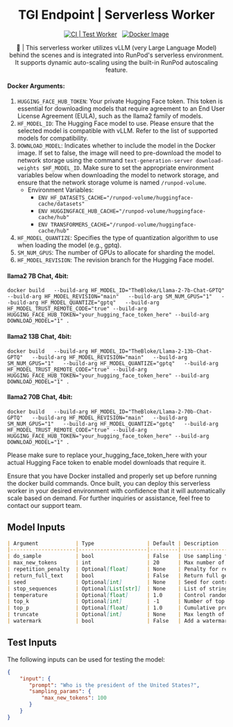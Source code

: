 <div align="center">

<h1>TGI Endpoint | Serverless Worker</h1> 

[![CI | Test Worker](https://github.com/runpod-workers/worker-template/actions/workflows/CI-test_worker.yml/badge.svg)](https://github.com/runpod-workers/worker-template/actions/workflows/CI-test_worker.yml)
&nbsp;
[![Docker Image](https://github.com/runpod-workers/worker-template/actions/workflows/CD-docker_dev.yml/badge.svg)](https://github.com/runpod-workers/worker-template/actions/workflows/CD-docker_dev.yml)

🚀 | This serverless worker utilizes vLLM (very Large Language Model) behind the scenes and is integrated into RunPod's serverless environment. It supports dynamic auto-scaling using the built-in RunPod autoscaling feature.
</div>

#### Docker Arguments:
1. `HUGGING_FACE_HUB_TOKEN`: Your private Hugging Face token. This token is essential for downloading models that require agreement to an End User License Agreement (EULA), such as the llama2 family of models.
2. `HF_MODEL_ID`: The Hugging Face model to use. Please ensure that the selected model is compatible with vLLM. Refer to the list of supported models for compatibility.
3. `DOWNLOAD_MODEL`: Indicates whether to include the model in the Docker image. If set to false, the image will need to pre-download the model to network storage using the command `text-generation-server download-weights $HF_MODEL_ID`. Make sure to set the appropriate environment variables below when downloading the model to network storage, and ensure that the network storage volume is named `/runpod-volume`.
   - Environment Variables:
     - `ENV HF_DATASETS_CACHE="/runpod-volume/huggingface-cache/datasets"`
     - `ENV HUGGINGFACE_HUB_CACHE="/runpod-volume/huggingface-cache/hub"`
     - `ENV TRANSFORMERS_CACHE="/runpod-volume/huggingface-cache/hub"`
4. `HF_MODEL_QUANTIZE`: Specifies the type of quantization algorithm to use when loading the model (e.g., gptq).
5. `SM_NUM_GPUS`: The number of GPUs to allocate for sharding the model.
6. `HF_MODEL_REVISION`: The revision branch for the Hugging Face model.

#### llama2 7B Chat, 4bit:
`docker build   --build-arg HF_MODEL_ID="TheBloke/Llama-2-7b-Chat-GPTQ"   --build-arg HF_MODEL_REVISION="main"   --build-arg SM_NUM_GPUS="1"   --build-arg HF_MODEL_QUANTIZE="gptq"   --build-arg HF_MODEL_TRUST_REMOTE_CODE="true" --build-arg HUGGING_FACE_HUB_TOKEN="your_hugging_face_token_here" --build-arg DOWNLOAD_MODEL="1" .`

#### llama2 13B Chat, 4bit:
`docker build   --build-arg HF_MODEL_ID="TheBloke/Llama-2-13b-Chat-GPTQ"   --build-arg HF_MODEL_REVISION="main"   --build-arg SM_NUM_GPUS="1"   --build-arg HF_MODEL_QUANTIZE="gptq"   --build-arg HF_MODEL_TRUST_REMOTE_CODE="true" --build-arg HUGGING_FACE_HUB_TOKEN="your_hugging_face_token_here" --build-arg DOWNLOAD_MODEL="1" .`

#### llama2 70B Chat, 4bit:
`docker build   --build-arg HF_MODEL_ID="TheBloke/Llama-2-70b-Chat-GPTQ"   --build-arg HF_MODEL_REVISION="main"   --build-arg SM_NUM_GPUS="1"   --build-arg HF_MODEL_QUANTIZE="gptq"   --build-arg HF_MODEL_TRUST_REMOTE_CODE="true" --build-arg HUGGING_FACE_HUB_TOKEN="your_hugging_face_token_here" --build-arg DOWNLOAD_MODEL="1" .`

Please make sure to replace your_hugging_face_token_here with your actual Hugging Face token to enable model downloads that require it.

Ensure that you have Docker installed and properly set up before running the docker build commands. Once built, you can deploy this serverless worker in your desired environment with confidence that it will automatically scale based on demand. For further inquiries or assistance, feel free to contact our support team.


## Model Inputs
```markdown
| Argument            | Type                 | Default | Description                                                                                          |
|---------------------|----------------------|---------|---------------------------------------------------|
| do_sample           | bool                 | False   | Use sampling for text generation.                                                                  |
| max_new_tokens      | int                  | 20      | Max number of new tokens to generate for each prompt.                                              |
| repetition_penalty  | Optional[float]      | None    | Penalty for repeating tokens in the generated text.                                               |
| return_full_text    | bool                 | False   | Return full generated text or just the top `n` sequences.                                          |
| seed                | Optional[int]        | None    | Seed for controlling randomness in text generation.                                                |
| stop_sequences      | Optional[List[str]]  | None    | List of strings that stop text generation when encountered.                                        |
| temperature         | Optional[float]      | 1.0     | Control randomness of sampling. Lower values make it more deterministic, higher values more random. |
| top_k               | Optional[int]        | -1      | Number of top tokens to consider. Set to -1 to consider all tokens.                                |
| top_p               | Optional[float]      | 1.0     | Cumulative probability of top tokens to consider (0 < p <= 1). Set to 1 to consider all tokens.     |
| truncate            | Optional[int]        | None    | Max length of generated text (number of tokens).                                                    |
| watermark           | bool                 | False   | Add a watermark to the generated text.                                                             |
```


## Test Inputs
The following inputs can be used for testing the model:
```json
{
    "input": {
       "prompt": "Who is the president of the United States?",
       "sampling_params": {
           "max_new_tokens": 100
       }
    }
}
```
